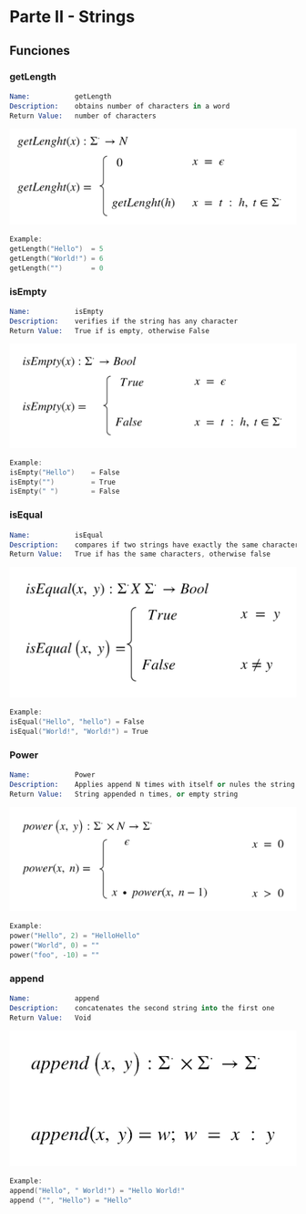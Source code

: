 # Parte II - Strings

## Funciones

### getLength

```s
Name:           getLength
Description:    obtains number of characters in a word
Return Value:   number of characters  
```

![getLength(x)](data/getLength.png)

```c
Example:
getLength("Hello")  = 5
getLength("World!") = 6
getLength("")       = 0
```

### isEmpty

```s
Name:           isEmpty
Description:    verifies if the string has any character
Return Value:   True if is empty, otherwise False  
```

![isEmpty](data/isEmpty.png)

```c
Example:
isEmpty("Hello")    = False
isEmpty("")         = True
isEmpty(" ")        = False
```

### isEqual


```s
Name:           isEqual
Description:    compares if two strings have exactly the same characters
Return Value:   True if has the same characters, otherwise false
```

![isEqual](data/isEqual.png)

```c
Example:
isEqual("Hello", "hello") = False
isEqual("World!", "World!") = True
```

### Power

```s
Name:           Power
Description:    Applies append N times with itself or nules the string if zero
Return Value:   String appended n times, or empty string
```

![power](data/power.png)

```c
Example:
power("Hello", 2) = "HelloHello"
power("World", 0) = ""
power("foo", -10) = ""
```

### append

```s
Name:           append
Description:    concatenates the second string into the first one
Return Value:   Void
```

![append](data/append.png)

```c
Example:
append("Hello", " World!") = "Hello World!"
append ("", "Hello") = "Hello"
```
